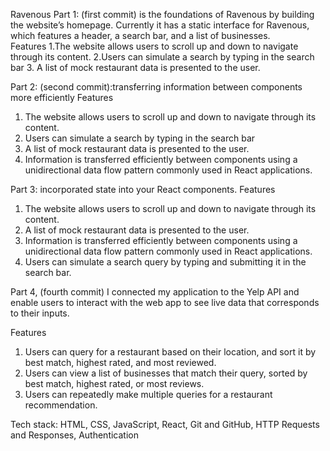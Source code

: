 Ravenous
Part 1: (first commit) is the foundations of Ravenous by building the website’s homepage. Currently it has a static interface for Ravenous, which features a header, a search bar, and a list of businesses.                               
Features
1.The website allows users to scroll up and down to navigate through its content.
2.Users can simulate a search by typing in the search bar
3. A list of mock restaurant data is presented to the user.

Part 2: (second commit):transferring information between components more efficiently
Features
1. The website allows users to scroll up and down to navigate through its content.
2. Users can simulate a search by typing in the search bar
3. A list of mock restaurant data is presented to the user.
4. Information is transferred efficiently between components using a unidirectional data flow pattern commonly used in React applications.

Part 3:  incorporated state into your React components.
Features
1. The website allows users to scroll up and down to navigate through its content.
2. A list of mock restaurant data is presented to the user.
3. Information is transferred efficiently between components using a unidirectional data flow pattern commonly used in React applications.
4. Users can simulate a search query by typing and submitting it in the search bar.

Part 4, (fourth commit) I connected my application to the Yelp API and enable users to interact with the web app to see live data that corresponds to their inputs.

Features
1. Users can query for a restaurant based on their location, and sort it by best match, highest rated, and most reviewed.
2. Users can view a list of businesses that match their query, sorted by best match, highest rated, or most reviews.
3. Users can repeatedly make multiple queries for a restaurant recommendation.

Tech stack: HTML, CSS, JavaScript, React, Git and GitHub, HTTP Requests and Responses, Authentication







